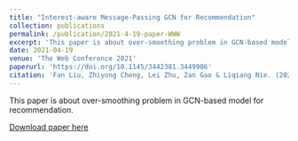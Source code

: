 ```yaml
---
title: "Interest-aware Message-Passing GCN for Recommendation"
collection: publications
permalink: /publication/2021-4-19-paper-WWW
excerpt: 'This paper is about over-smoothing problem in GCN-based model for recommendation.'
date: 2021-04-19
venue: 'The Web Conference 2021'
paperurl: 'https://doi.org/10.1145/3442381.3449986'
citation: 'Fan Liu, Zhiyong Cheng, Lei Zhu, Zan Gao & Liqiang Nie. (2021). "Interest-aware Message-Passing GCN for Recommendation." <i>WWW</i>. [CCF A]'
---
```

This paper is about over-smoothing problem in GCN-based model for recommendation.

[Download paper here](https://arxiv.org/pdf/2102.10044.pdf)

